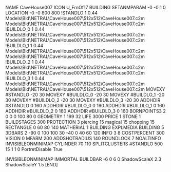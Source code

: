 NAME CaveHouse007
ICON U_FrnOf17
BUILDING
SETANMPARAM -0 -0 1 0
LOCATION -0 -0 800 800
!STANDLO      1 0.44 Models\Bld\NETRAL\CaveHouse007\512x512\CaveHouse007.c2m Models\Bld\NETRAL\CaveHouse007\512x512\CaveHouse007.c2m 
!BUILDLO_0    1 0.44 Models\Bld\NETRAL\CaveHouse007\512x512\CaveHouse007.c2m Models\Bld\NETRAL\CaveHouse007\512x512\CaveHouse007.c2m 
!BUILDLO_1    1 0.44 Models\Bld\NETRAL\CaveHouse007\512x512\CaveHouse007.c2m Models\Bld\NETRAL\CaveHouse007\512x512\CaveHouse007.c2m 
!BUILDLO_2    1 0.44 Models\Bld\NETRAL\CaveHouse007\512x512\CaveHouse007.c2m Models\Bld\NETRAL\CaveHouse007\512x512\CaveHouse007.c2m 
!BUILDLO_3    1 0.44 Models\Bld\NETRAL\CaveHouse007\512x512\CaveHouse007.c2m Models\Bld\NETRAL\CaveHouse007\512x512\CaveHouse007.c2m 
MOVEXY #STANDLO   -20 30
MOVEXY #BUILDLO_0 -20 30
MOVEXY #BUILDLO_1 -20 30
MOVEXY #BUILDLO_2 -20 30
MOVEXY #BUILDLO_3 -20 30
ADDHDIR #STANDLO 0 160
ADDHDIR #BUILDLO_0 0 160
ADDHDIR #BUILDLO_1 0 160
ADDHDIR #BUILDLO_2 0 160
ADDHDIR #BUILDLO_3 0 160
BORNPOINTS3 2 0 0 0 100 80 0
GEOMETRY 1 199 32
LIFE     3000
PRICE 1 STONE 1
BUILDSTAGES 300
PROTECTION 3 piercing 15 magical 15 chopping 15
RECTANGLE    0 60 80 140
MATHERIAL 1 BUILDING
EXPLMEDIA BUILDING 5
3DBARS 2 -90 0 100 100 30 -40 0 40 60 120 
INFO 3 8
COSTPERCENT 300
VISION 0
MFARM 200
ADDSHOTRADIUS 140
ROUNDLOCK 7
NOALTINFO
INVISIBLEONMINIMAP
CYLINDER 70 110
SPLITCLUSTERS #STANDLO 500 15 1 1 0
PortretDisable True

INVISIBLEONMINIMAP
IMMORTAL
BUILDBAR -6 0 6 0
ShadowScaleX 2.3
ShadowScaleY 1.5
[END]
